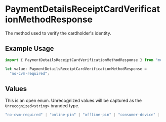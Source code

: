 # PaymentDetailsReceiptCardVerificationMethodResponse

The method used to verify the cardholder's identity.

## Example Usage

```typescript
import { PaymentDetailsReceiptCardVerificationMethodResponse } from "mollie-api-typescript/models";

let value: PaymentDetailsReceiptCardVerificationMethodResponse =
  "no-cvm-required";
```

## Values

This is an open enum. Unrecognized values will be captured as the `Unrecognized<string>` branded type.

```typescript
"no-cvm-required" | "online-pin" | "offline-pin" | "consumer-device" | "signature" | "signature-and-online-pin" | "online-pin-and-signature" | "none" | "failed" | Unrecognized<string>
```